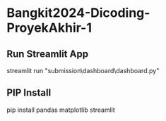 # Bangkit2024-Dicoding-ProyekAkhir-1

## Run Streamlit App
streamlit run "submission\dashboard\dashboard.py"

## PIP Install
pip install pandas matplotlib streamlit

